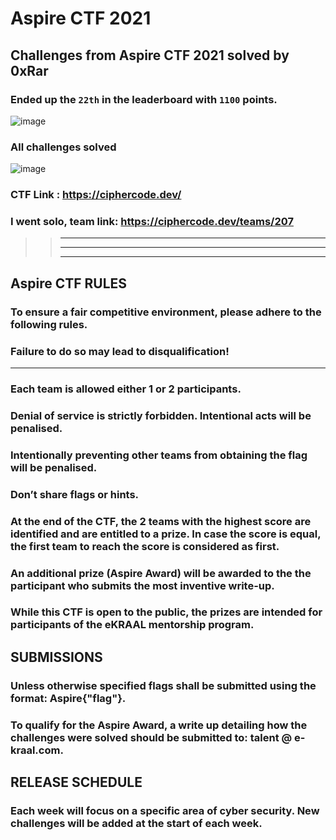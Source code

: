 # Aspire CTF 2021
## Challenges from Aspire CTF 2021 solved by 0xRar

### Ended up the `22th` in the leaderboard with `1100` points.
![image](https://user-images.githubusercontent.com/33517160/114917910-29fc8a80-9e2f-11eb-935d-869b568e2c5b.png)

### All challenges solved
![image](https://user-images.githubusercontent.com/33517160/114918471-c7f05500-9e2f-11eb-83c8-3efd4bbb435d.png)


### CTF Link : https://ciphercode.dev/
### I went solo, team link: https://ciphercode.dev/teams/207

>> ________________
>> ________________
>> ________________

## Aspire CTF RULES
### To ensure a fair competitive environment, please adhere to the following rules.

### Failure to do so may lead to disqualification!

---

### Each team is allowed either 1 or 2 participants.
### Denial of service is strictly forbidden. Intentional acts will be penalised.
### Intentionally preventing other teams from obtaining the flag will be penalised.
### Don’t share flags or hints.
### At the end of the CTF, the 2 teams with the highest score are identified and are entitled to a prize. In case the score is equal, the first team to reach the score is considered as first.
### An additional prize (Aspire Award) will be awarded to the the participant who submits the most inventive write-up.
### While this CTF is open to the public, the prizes are intended for participants of the eKRAAL mentorship program.

## SUBMISSIONS
### Unless otherwise specified flags shall be submitted using the format: Aspire{"flag"}.

### To qualify for the Aspire Award, a write up detailing how the challenges were solved should be submitted to: talent @ e-kraal.com.

## RELEASE SCHEDULE
### Each week will focus on a specific area of cyber security. New challenges will be added at the start of each week.

